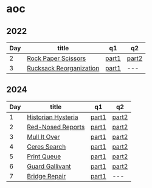 # aoc

## 2022

| Day | title | q1 | q2 |
| --- | --- | --- | --- |
| 2 | [Rock Paper Scissors ](https://adventofcode.com/2022/day/2) | [part1](https://github.com/JUSTIVE/aoc-2024/tree/main/src/2022/Day2_2022.res#L17) | [part2](https://github.com/JUSTIVE/aoc-2024/tree/main/src/2022/Day2_2022.res#L37) |
| 3 | [Rucksack Reorganization ](https://adventofcode.com/2022/day/3) | [part1](https://github.com/JUSTIVE/aoc-2024/tree/main/src/2022/Day3_2022.res#L14) | --- |


## 2024

| Day | title | q1 | q2 |
| --- | --- | --- | --- |
| 1 | [Historian Hysteria ](https://adventofcode.com/2024/day/1) | [part1](https://github.com/JUSTIVE/aoc-2024/tree/main/src/2024/Day1_2024.res#L15) | [part2](https://github.com/JUSTIVE/aoc-2024/tree/main/src/2024/Day1_2024.res#L24) |
| 2 | [Red-Nosed Reports ](https://adventofcode.com/2024/day/2) | [part1](https://github.com/JUSTIVE/aoc-2024/tree/main/src/2024/Day2_2024.res#L18) | [part2](https://github.com/JUSTIVE/aoc-2024/tree/main/src/2024/Day2_2024.res#L25) |
| 3 | [Mull It Over ](https://adventofcode.com/2024/day/3) | [part1](https://github.com/JUSTIVE/aoc-2024/tree/main/src/2024/Day3_2024.res#L88) | [part2](https://github.com/JUSTIVE/aoc-2024/tree/main/src/2024/Day3_2024.res#L90) |
| 4 | [Ceres Search ](https://adventofcode.com/2024/day/4) | [part1](https://github.com/JUSTIVE/aoc-2024/tree/main/src/2024/Day4_2024.res#L17) | [part2](https://github.com/JUSTIVE/aoc-2024/tree/main/src/2024/Day4_2024.res#L36) |
| 5 | [Print Queue ](https://adventofcode.com/2024/day/5) | [part1](https://github.com/JUSTIVE/aoc-2024/tree/main/src/2024/Day5_2024.res#L82) | [part2](https://github.com/JUSTIVE/aoc-2024/tree/main/src/2024/Day5_2024.res#L94) |
| 6 | [Guard Gallivant ](https://adventofcode.com/2024/day/6) | [part1](https://github.com/JUSTIVE/aoc-2024/tree/main/src/2024/Day6_2024.res#L91) | [part2](https://github.com/JUSTIVE/aoc-2024/tree/main/src/2024/Day6_2024.res#L116) |
| 7 | [Bridge Repair ](https://adventofcode.com/2024/day/7) | [part1](https://github.com/JUSTIVE/aoc-2024/tree/main/src/2024/Day7_2024.res#L28) | --- |
